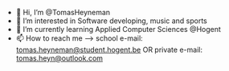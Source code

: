 - 👋 Hi, I’m @TomasHeyneman
- 👀 I’m interested in Software developing, music and sports
- 🌱 I’m currently learning Applied Computer Sciences @Hogent
- 📫 How to reach me --> school e-mail: tomas.heyneman@student.hogent.be OR private e-mail: tomas.heyn@outlook.com 

<!---
TomasHeyneman/TomasHeyneman is a ✨ special ✨ repository because its `README.md` (this file) appears on your GitHub profile.
You can click the Preview link to take a look at your changes.
--->
